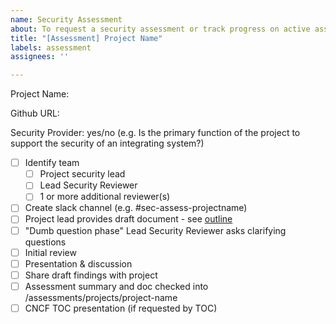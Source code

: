 ```yaml
---
name: Security Assessment
about: To request a security assessment or track progress on active assessment
title: "[Assessment] Project Name"
labels: assessment
assignees: ''

---
```


Project Name: 

Github URL:

Security Provider: yes/no (e.g. Is the primary function of the project to support the security of an integrating system?)

- [ ] Identify team
   - [ ] Project security lead
   - [ ] Lead Security Reviewer
   - [ ] 1 or more additional reviewer(s)
- [ ] Create slack channel (e.g. #sec-assess-projectname)
- [ ] Project lead provides draft document - see [outline](https://github.com/cncf/sig-security/blob/master/assessments/guide/outline.md)
- [ ] "Dumb question phase" Lead Security Reviewer asks clarifying questions 
- [ ] Initial review
- [ ] Presentation & discussion
- [ ] Share draft findings with project
- [ ] Assessment summary and doc checked into /assessments/projects/project-name
- [ ] CNCF TOC presentation (if requested by TOC)
